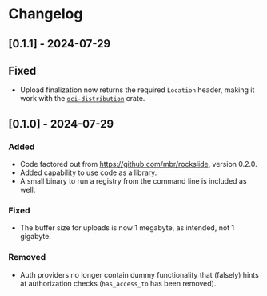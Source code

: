 # Changelog

## [0.1.1] - 2024-07-29

## Fixed

* Upload finalization now returns the required `Location` header, making it work with the [`oci-distribution`](https://docs.rs/oci-distribution) crate.

## [0.1.0] - 2024-07-29

### Added

* Code factored out from <https://github.com/mbr/rockslide>, version 0.2.0.
* Added capability to use code as a library.
* A small binary to run a registry from the command line is included as well.

### Fixed

* The buffer size for uploads is now 1 megabyte, as intended, not 1 gigabyte.

### Removed

* Auth providers no longer contain dummy functionality that (falsely) hints at authorization checks (`has_access_to` has been removed).